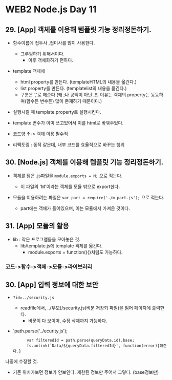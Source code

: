 



























# WEB2 Node.js Day 11


## 29. [App] 객체를 이용해 템플릿 기능 정리정돈하기.

+ 함수이름에 접두사 ,접미사를 많이 사용한다.
	+ 그루핑하기 위해서이다.
		+ 이후 객체화하기 편하다.
+ template 객체에
	+ html property를 만든다. (templateHTML의 내용을 옮긴다.)
	+ list property를 만든다. (templatelist의 내용을 옮긴다.)
	+ 구분은 ','로 해준다 (왜 ;나 공백이 아닌 ,인 이유는 객체의 property는 동등하며(함수든 변수든) 많이 존재하기 때문이다.)
+ 실행시킬 때  template.property로 실행시킨다.
+ template 변수가 이미 쓰고있어서 이를 html로 바꿔주었다.

+ 코드양 ↑-> 객체 이용 필수적
+ 리펙토링 : 동작 같은데, 내부 코드를 효율적으로 바꾸는 행위

## 30. [Node.js] 객체를 이용해 템플릿 기능 정리정돈하기.
+ 객체를 담은 .js파일을 `module.exports = M;` 으로 적는다.
	+ 이 파일의 'M'이라는 객체를 모듈 밖으로 export한다.

+ 모듈을 이용하려는 파일은 `var part = require('./m_part.js');` 으로 적는다.
	+ part에는 객체가 들어있으며, 이는 모듈에서 가져온 것이다.

## 31. [App] 모듈의 활용
+ lib : 작은 프로그램들을 모아놓은 것.
	+ lib/template.js에 template 객체를 옮긴다.
		+ module.exports = function(){}처럼도 가능하다.

### 코드->함수->객체->모듈->라이브러리

## 30. [App] 입력 정보에 대한 보안

+ `?id=../security.js` 
	+ readfile에서, ..(부모)/security.js(비문 저장되 파일)을 읽어 페이지에 출력한다.
		+ 비문이 다 보이며, 수정 삭제까지 가능하다.

+ `path.parse('../ecurity.js');

			var filteredId = path.parse(queryData.id).base;
			fs.unlink(`Data/${queryData.filteredId}`, function(error){해준다.}
나중에 수정할 것.

+ 기존 위치가보면 정보가 안보인다. 제한된 정보만 주어서 그렇다. (base정보만)
